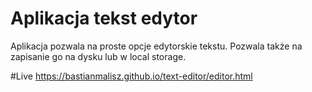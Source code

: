 # Aplikacja tekst edytor

Aplikacja pozwala na proste opcje edytorskie tekstu. Pozwala także na zapisanie go na dysku lub w local storage.

#Live
https://bastianmalisz.github.io/text-editor/editor.html

